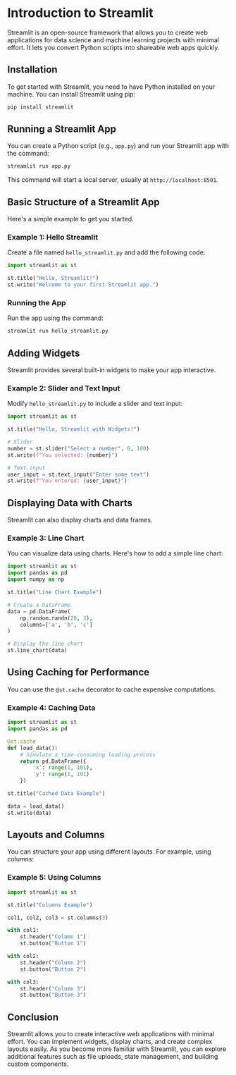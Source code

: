 # Introduction to Streamlit

Streamlit is an open-source framework that allows you to create web applications for data science and machine learning projects with minimal effort. It lets you convert Python scripts into shareable web apps quickly.

## Installation

To get started with Streamlit, you need to have Python installed on your machine. You can install Streamlit using pip:

```bash
pip install streamlit
```

## Running a Streamlit App

You can create a Python script (e.g., `app.py`) and run your Streamlit app with the command:

```bash
streamlit run app.py
```

This command will start a local server, usually at `http://localhost:8501`.

## Basic Structure of a Streamlit App

Here's a simple example to get you started.

### Example 1: Hello Streamlit

Create a file named `hello_streamlit.py` and add the following code:

```python
import streamlit as st

st.title("Hello, Streamlit!")
st.write("Welcome to your first Streamlit app.")
```

### Running the App

Run the app using the command:

```bash
streamlit run hello_streamlit.py
```

## Adding Widgets

Streamlit provides several built-in widgets to make your app interactive.

### Example 2: Slider and Text Input

Modify `hello_streamlit.py` to include a slider and text input:

```python
import streamlit as st

st.title("Hello, Streamlit with Widgets!")

# Slider
number = st.slider("Select a number", 0, 100)
st.write(f"You selected: {number}")

# Text input
user_input = st.text_input("Enter some text")
st.write(f"You entered: {user_input}")
```

## Displaying Data with Charts

Streamlit can also display charts and data frames.

### Example 3: Line Chart

You can visualize data using charts. Here's how to add a simple line chart:

```python
import streamlit as st
import pandas as pd
import numpy as np

st.title("Line Chart Example")

# Create a DataFrame
data = pd.DataFrame(
    np.random.randn(20, 3),
    columns=['a', 'b', 'c']
)

# Display the line chart
st.line_chart(data)
```

## Using Caching for Performance

You can use the `@st.cache` decorator to cache expensive computations.

### Example 4: Caching Data

```python
import streamlit as st
import pandas as pd

@st.cache
def load_data():
    # Simulate a time-consuming loading process
    return pd.DataFrame({
        'x': range(1, 101),
        'y': range(1, 101)
    })

st.title("Cached Data Example")

data = load_data()
st.write(data)
```

## Layouts and Columns

You can structure your app using different layouts. For example, using columns:

### Example 5: Using Columns

```python
import streamlit as st

st.title("Columns Example")

col1, col2, col3 = st.columns(3)

with col1:
    st.header("Column 1")
    st.button("Button 1")

with col2:
    st.header("Column 2")
    st.button("Button 2")

with col3:
    st.header("Column 3")
    st.button("Button 3")
```

## Conclusion

Streamlit allows you to create interactive web applications with minimal effort. You can implement widgets, display charts, and create complex layouts easily. As you become more familiar with Streamlit, you can explore additional features such as file uploads, state management, and building custom components.
